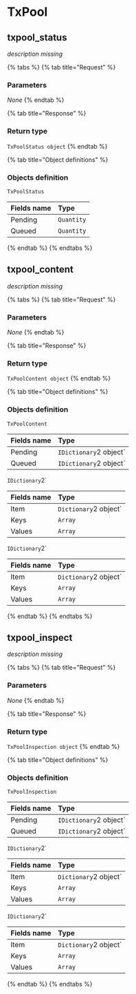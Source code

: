 # TxPool

## txpool\_status

_description missing_

{% tabs %}
{% tab title="Request" %}
### **Parameters**

_None_
{% endtab %}

{% tab title="Response" %}
### Return type

`TxPoolStatus object`
{% endtab %}

{% tab title="Object definitions" %}
### Objects definition

`TxPoolStatus`

| Fields name | Type |
| :--- | :--- |
| Pending | `Quantity` |
| Queued | `Quantity` |
{% endtab %}
{% endtabs %}

## txpool\_content

_description missing_

{% tabs %}
{% tab title="Request" %}
### **Parameters**

_None_
{% endtab %}

{% tab title="Response" %}
### Return type

`TxPoolContent object`
{% endtab %}

{% tab title="Object definitions" %}
### Objects definition

`TxPoolContent`

| Fields name | Type |
| :--- | :--- |
| Pending | `IDictionary`2 object\` |
| Queued | `IDictionary`2 object\` |

`IDictionary`2\`

| Fields name | Type |
| :--- | :--- |
| Item | `Dictionary`2 object\` |
| Keys | `Array` |
| Values | `Array` |

`IDictionary`2\`

| Fields name | Type |
| :--- | :--- |
| Item | `Dictionary`2 object\` |
| Keys | `Array` |
| Values | `Array` |
{% endtab %}
{% endtabs %}

## txpool\_inspect

_description missing_

{% tabs %}
{% tab title="Request" %}
### **Parameters**

_None_
{% endtab %}

{% tab title="Response" %}
### Return type

`TxPoolInspection object`
{% endtab %}

{% tab title="Object definitions" %}
### Objects definition

`TxPoolInspection`

| Fields name | Type |
| :--- | :--- |
| Pending | `IDictionary`2 object\` |
| Queued | `IDictionary`2 object\` |

`IDictionary`2\`

| Fields name | Type |
| :--- | :--- |
| Item | `Dictionary`2 object\` |
| Keys | `Array` |
| Values | `Array` |

`IDictionary`2\`

| Fields name | Type |
| :--- | :--- |
| Item | `Dictionary`2 object\` |
| Keys | `Array` |
| Values | `Array` |
{% endtab %}
{% endtabs %}

